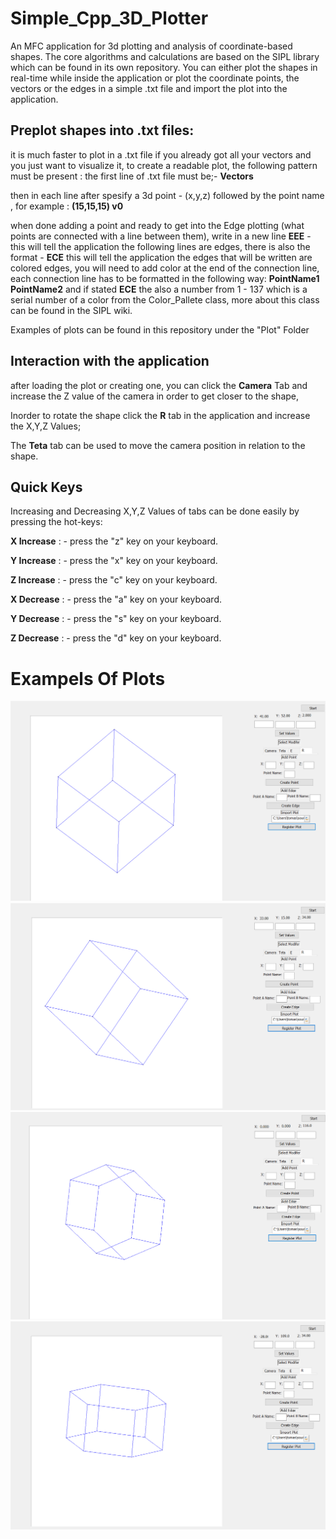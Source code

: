 # Simple_Cpp_3D_Plotter
An MFC application for 3d plotting and analysis of coordinate-based shapes.
The core algorithms and calculations are based on the SIPL library which can be found in its own repository.
You can either plot the shapes in real-time while inside the application or plot the coordinate points, the vectors or the edges in a
simple .txt file and import the plot into the application.

## Preplot shapes into .txt files:
it is much faster to plot in a .txt file if you already got all your vectors and you just want to visualize it,
to create a readable plot, the following pattern must be present :
the first line of .txt file must be;- **Vectors**

then in each line after spesify a 3d point - (x,y,z) followed by the point name ,
for example : **(15,15,15) v0**

when done adding a point and ready to get into the Edge plotting (what points are connected with a line between them), write in a new line
**EEE** - this will tell the application the following lines are edges,
there is also the format - **ECE** this will tell the application the edges that will be written are colored edges, you will need to 
add color at the end of the connection line,
each connection line has to be formatted in the following way:
**PointName1 PointName2** and if stated **ECE** the also a number from 1 - 137 which is a serial number of a color
from the Color_Pallete class, more about this class can be found in the SIPL wiki.

Examples of plots can be found in this repository under the "Plot" Folder

## Interaction with the application

after loading the plot or creating one, you can click the **Camera** Tab and increase the Z value of the camera in order 
to get closer to the shape,

Inorder to rotate the shape click the **R** tab in the application and increase the X,Y,Z Values;

The **Teta** tab can be used to move the camera position in relation to the shape.

## Quick Keys

Increasing and Decreasing X,Y,Z Values of tabs can be done easily by pressing the hot-keys:

**X Increase** : - press the "z" key on your keyboard.

**Y Increase** : - press the "x" key on your keyboard.

**Z Increase** : - press the "c" key on your keyboard.

**X Decrease** : - press the "a" key on your keyboard.

**Y Decrease** : - press the "s" key on your keyboard.

**Z Decrease** : - press the "d" key on your keyboard.








# Exampels Of Plots
![Alt text](https://github.com/MuteJester/Simple_Cpp_3D_Plotter/blob/master/PlotExamples/exmp1.png  )
![Alt text](https://github.com/MuteJester/Simple_Cpp_3D_Plotter/blob/master/PlotExamples/exmp2.png  )
![Alt text](https://github.com/MuteJester/Simple_Cpp_3D_Plotter/blob/master/PlotExamples/exmp3.png  )
![Alt text](https://github.com/MuteJester/Simple_Cpp_3D_Plotter/blob/master/PlotExamples/exmp4.png  )

